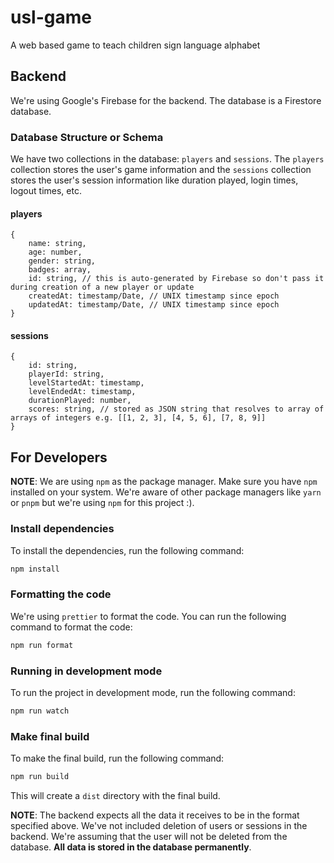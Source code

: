 # usl-game

A web based game to teach children sign language alphabet

## Backend

We're using Google's Firebase for the backend. The database is a Firestore
database.

### Database Structure or Schema

We have two collections in the database: `players` and `sessions`. The `players`
collection stores the user's game information and the `sessions` collection
stores the user's session information like duration played, login times, logout
times, etc.

#### players

```
{
    name: string,
    age: number,
    gender: string,
    badges: array,
    id: string, // this is auto-generated by Firebase so don't pass it during creation of a new player or update
    createdAt: timestamp/Date, // UNIX timestamp since epoch
    updatedAt: timestamp/Date, // UNIX timestamp since epoch
}
```

#### sessions

```
{
    id: string,
    playerId: string,
    levelStartedAt: timestamp,
    levelEndedAt: timestamp,
    durationPlayed: number,
    scores: string, // stored as JSON string that resolves to array of arrays of integers e.g. [[1, 2, 3], [4, 5, 6], [7, 8, 9]]
}
```

## For Developers

**NOTE**: We are using `npm` as the package manager. Make sure you have `npm` installed on your system. We're aware of other package managers like `yarn` or `pnpm` but we're using `npm` for this project :).

### Install dependencies

To install the dependencies, run the following command:

```bash
npm install
```

### Formatting the code

We're using `prettier` to format the code. You can run the following command to
format the code:

```bash
npm run format
```

### Running in development mode

To run the project in development mode, run the following command:

```bash
npm run watch
```

### Make final build

To make the final build, run the following command:

```bash
npm run build
```

This will create a `dist` directory with the final build.

**NOTE**: The backend expects all the data it receives to be in the format
specified above. We've not included deletion of users or sessions in the
backend. We're assuming that the user will not be deleted from the database.
**All data is stored in the database permanently**.
